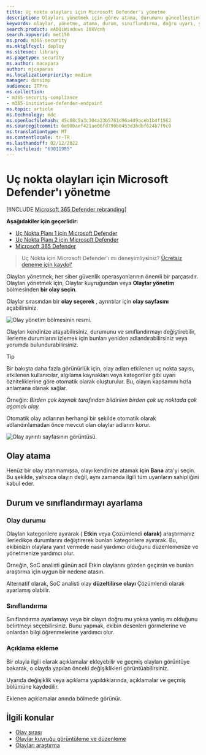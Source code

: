 ```yaml
---
title: Uç nokta olayları için Microsoft Defender'ı yönetme
description: Olayları yönetmek için görev atama, durumunu güncelleştirme veya sınıflandırmayı ayarlama.
keywords: olaylar, yönetme, atama, durum, sınıflandırma, doğru uyarı, yanlış uyarı
search.product: eADQiWindows 10XVcnh
search.appverid: met150
ms.prod: m365-security
ms.mktglfcycl: deploy
ms.sitesec: library
ms.pagetype: security
ms.author: macapara
author: mjcaparas
ms.localizationpriority: medium
manager: dansimp
audience: ITPro
ms.collection:
- m365-security-compliance
- m365-initiative-defender-endpoint
ms.topic: article
ms.technology: mde
ms.openlocfilehash: 45c08c5a3c304a23b5761d96a4d9aceb1b4f1562
ms.sourcegitcommit: 6e90baef421ae06fd790b0453d3bdbf624b7f9c0
ms.translationtype: MT
ms.contentlocale: tr-TR
ms.lasthandoff: 02/12/2022
ms.locfileid: "63011985"
---
```

# <a name="manage-microsoft-defender-for-endpoint-incidents"></a>Uç nokta olayları için Microsoft Defender'ı yönetme

[!INCLUDE [Microsoft 365 Defender rebranding](../../includes/microsoft-defender.md)]


**Aşağıdakiler için geçerlidir:**
- [Uç Nokta Planı 1 için Microsoft Defender](https://go.microsoft.com/fwlink/p/?linkid=2154037)
- [Uç Nokta Planı 2 için Microsoft Defender](https://go.microsoft.com/fwlink/p/?linkid=2154037)
- [Microsoft 365 Defender](https://go.microsoft.com/fwlink/?linkid=2118804)

> Uç Nokta için Microsoft Defender'ı mı deneyimliysiniz? [Ücretsiz deneme için kaydol'](https://signup.microsoft.com/create-account/signup?products=7f379fee-c4f9-4278-b0a1-e4c8c2fcdf7e&ru=https://aka.ms/MDEp2OpenTrial?ocid=docs-wdatp-exposedapis-abovefoldlink)

Olayları yönetmek, her siber güvenlik operasyonlarının önemli bir parçasıdır. Olayları yönetmek için, Olaylar kuyruğundan veya **Olaylar yönetim** bölmesinden **bir olay seçin**. 


Olaylar sırasından bir **olay seçerek** , ayrıntılar için **olay sayfasını** açabilirsiniz.


![Olay yönetim bölmesinin resmi.](images/atp-incidents-mgt-pane-updated.png)

Olayları kendinize atayabilirsiniz, durumunu ve sınıflandırmayı değiştirebilir, ilerleme durumlarını izlemek için bunları yeniden adlandırabilirsiniz veya yorumda bulundurabilirsiniz.

> [!TIP]
> Bir bakışta daha fazla görünürlük için, olay adları etkilenen uç nokta sayısı, etkilenen kullanıcılar, algılama kaynakları veya kategoriler gibi uyarı özniteliklerine göre otomatik olarak oluşturulur. Bu, olayın kapsamını hızla anlamana olanak sağlar.
>
> Örneğin: *Birden çok kaynak tarafından bildirilen birden çok uç noktada çok aşamalı olay.*
>
> Otomatik olay adlarının herhangi bir şekilde otomatik olarak adlandırılamadan önce mevcut olan olaylar adlarını korur.
>


![Olay ayrıntı sayfasının görüntüsü.](images/atp-incident-details-updated.png)

## <a name="assign-incidents"></a>Olay atama
Henüz bir olay atanmamışsa, olayı kendinize atamak **için Bana** ata'yi seçin. Bu şekilde, yalnızca olayın değil, aynı zamanda ilgili tüm uyarıların sahipliğini kabul eder.

## <a name="set-status-and-classification"></a>Durum ve sınıflandırmayı ayarlama
### <a name="incident-status"></a>Olay durumu
Olayları kategorilere ayırarak ( **Etkin** veya Çözümlendi **olarak)** araştırmanız ilerledikçe durumlarını değiştirerek bunları kategorilere ayırarak. Bu, ekibinizin olaylara yanıt vermede nasıl yardımcı olduğunu düzenlemenize ve yönetmenize yardımcı olur.

Örneğin, SoC analisti günün acil Etkin olaylarını  gözden geçirsin ve bunları araştırma için uygun bir nedene atasın.

Alternatif olarak, SoC analisti olay **düzeltilirse olayı** Çözümlendi olarak ayarlamış olabilir. 

### <a name="classification"></a>Sınıflandırma
Sınıflandırma ayarlamayı veya bir olayın doğru mu yoksa yanlış mı olduğunu belirtmeyi seçebilirsiniz. Bunu yapmak, ekibin desenleri görmelerine ve onlardan bilgi öğrenmelerine yardımcı olur.

### <a name="add-comments"></a>Açıklama ekleme
Bir olayla ilgili olarak açıklamalar ekleyebilir ve geçmiş olayları görüntüye bakarak, o olayda yapılan önceki değişiklikleri görüntüabilirsiniz.

Uyarıda değişiklik veya açıklama yapıldıklarında, açıklamalar ve geçmiş bölümüne kaydedilir.

Eklenen açıklamalar anında bölmede görünür.



## <a name="related-topics"></a>İlgili konular
- [Olay sırası](/microsoft-365/security/defender-endpoint/view-incidents-queue)
- [Olaylar kuyruğu görüntüleme ve düzenleme](view-incidents-queue.md)
- [Olayları araştırma](investigate-incidents.md)
